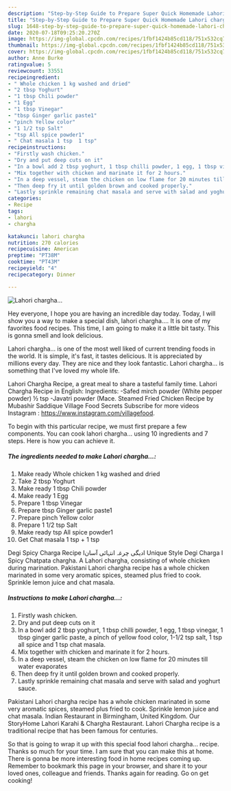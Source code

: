 ```yaml
---
description: "Step-by-Step Guide to Prepare Super Quick Homemade Lahori chargha..."
title: "Step-by-Step Guide to Prepare Super Quick Homemade Lahori chargha..."
slug: 1648-step-by-step-guide-to-prepare-super-quick-homemade-lahori-chargha
date: 2020-07-18T09:25:20.270Z
image: https://img-global.cpcdn.com/recipes/1fbf1424b85cd118/751x532cq70/lahori-chargha-recipe-main-photo.jpg
thumbnail: https://img-global.cpcdn.com/recipes/1fbf1424b85cd118/751x532cq70/lahori-chargha-recipe-main-photo.jpg
cover: https://img-global.cpcdn.com/recipes/1fbf1424b85cd118/751x532cq70/lahori-chargha-recipe-main-photo.jpg
author: Anne Burke
ratingvalue: 5
reviewcount: 33551
recipeingredient:
- " Whole chicken 1 kg washed and dried"
- "2 tbsp Yoghurt"
- "1 tbsp Chili powder"
- "1 Egg"
- "1 tbsp Vinegar"
- "tbsp Ginger garlic paste1"
- "pinch Yellow color"
- "1 1/2 tsp Salt"
- "tsp All spice powder1"
- " Chat masala 1 tsp  1 tsp"
recipeinstructions:
- "Firstly wash chicken."
- "Dry and put deep cuts on it"
- "In a bowl add 2 tbsp yoghurt, 1 tbsp chilli powder, 1 egg, 1 tbsp vinegar, 1 tbsp ginger garlic paste, a pinch of yellow food color, 1-1/2 tsp salt, 1 tsp all spice and 1 tsp chat masala."
- "Mix together with chicken and marinate it for 2 hours."
- "In a deep vessel, steam the chicken on low flame for 20 minutes till water evaporates"
- "Then deep fry it until golden brown and cooked properly."
- "Lastly sprinkle remaining chat masala and serve with salad and yoghurt sauce."
categories:
- Recipe
tags:
- lahori
- chargha

katakunci: lahori chargha 
nutrition: 270 calories
recipecuisine: American
preptime: "PT38M"
cooktime: "PT43M"
recipeyield: "4"
recipecategory: Dinner

---
```



![Lahori chargha...](https://img-global.cpcdn.com/recipes/1fbf1424b85cd118/751x532cq70/lahori-chargha-recipe-main-photo.jpg)

Hey everyone, I hope you are having an incredible day today. Today, I will show you a way to make a special dish, lahori chargha.... It is one of my favorites food recipes. This time, I am going to make it a little bit tasty. This is gonna smell and look delicious.

Lahori chargha... is one of the most well liked of current trending foods in the world. It is simple, it's fast, it tastes delicious. It is appreciated by millions every day. They are nice and they look fantastic. Lahori chargha... is something that I've loved my whole life.

Lahori Chargha Recipe, a great meal to share a tasteful family time. Lahori Chargha Recipe in English: Ingredients: -Safed mirch powder (White pepper powder) ½ tsp -Javatri powder (Mace. Steamed Fried Chicken Recipe by Mubashir Saddique Village Food Secrets Subscribe for more videos Instagram : https://www.instagram.com/villagefood.


To begin with this particular recipe, we must first prepare a few components. You can cook lahori chargha... using 10 ingredients and 7 steps. Here is how you can achieve it.

<!--inarticleads1-->

##### The ingredients needed to make Lahori chargha...:

1. Make ready  Whole chicken 1 kg washed and dried
1. Take 2 tbsp Yoghurt
1. Make ready 1 tbsp Chili powder
1. Make ready 1 Egg
1. Prepare 1 tbsp Vinegar
1. Prepare tbsp Ginger garlic paste1
1. Prepare pinch Yellow color
1. Prepare 1 1/2 tsp Salt
1. Make ready tsp All spice powder1
1. Get  Chat masala 1 tsp + 1 tsp


Degi Spicy Charga Recipe Iدیگی چرغہ انتہائی آسانI Unique Style Degi Charga I Spicy Chatpata chargha. A Lahori chargha, consisting of whole chicken during marination. Pakistani Lahori chargha recipe has a whole chicken marinated in some very aromatic spices, steamed plus fried to cook. Sprinkle lemon juice and chat masala. 

<!--inarticleads2-->

##### Instructions to make Lahori chargha...:

1. Firstly wash chicken.
1. Dry and put deep cuts on it
1. In a bowl add 2 tbsp yoghurt, 1 tbsp chilli powder, 1 egg, 1 tbsp vinegar, 1 tbsp ginger garlic paste, a pinch of yellow food color, 1-1/2 tsp salt, 1 tsp all spice and 1 tsp chat masala.
1. Mix together with chicken and marinate it for 2 hours.
1. In a deep vessel, steam the chicken on low flame for 20 minutes till water evaporates
1. Then deep fry it until golden brown and cooked properly.
1. Lastly sprinkle remaining chat masala and serve with salad and yoghurt sauce.


Pakistani Lahori chargha recipe has a whole chicken marinated in some very aromatic spices, steamed plus fried to cook. Sprinkle lemon juice and chat masala. Indian Restaurant in Birmingham, United Kingdom. Our StoryHome Lahori Karahi &amp; Chargha Restaurant. Lahori Chargha recipe is a traditional recipe that has been famous for centuries. 

So that is going to wrap it up with this special food lahori chargha... recipe. Thanks so much for your time. I am sure that you can make this at home. There is gonna be more interesting food in home recipes coming up. Remember to bookmark this page in your browser, and share it to your loved ones, colleague and friends. Thanks again for reading. Go on get cooking!
